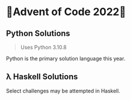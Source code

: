# 🎄Advent of Code 2022🎄

## Python Solutions

> Uses Python 3.10.8

Python is the primary solution language this year.

## λ Haskell Solutions

Select challenges may be attempted in Haskell.
